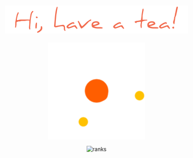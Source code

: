###                                                   

<h2 align="center">
  <img src="chao.png" />
</h2>
<p align="center">
  <img src="loading.gif" />
</p>
<p align="center"> <img src="https://github-readme-stats.vercel.app/api?username=tranghane&show_icons=true&theme=gruvbox_light" alt="ranks" />


